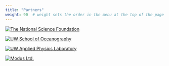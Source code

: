 ```yaml
---
title: "Partners"
weight: 90  # weight sets the order in the menu at the top of the page
---
```



[![The National Science Foundation](../images/nsf_logo.png)](https://www.nsf.gov)

[![UW School of Oceanography](../images/ocean-logo-banner.jpg)](https://www.ocean.washington.edu/)

[![UW Applied Physics Laboratory](../images/apl-uw_stacked_black.png)](http://www.apl.washington.edu/)

[![Modus Ltd.](../images/modus_logo.png)](http://www.modus-ltd.com/)
